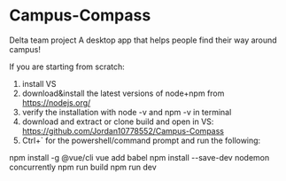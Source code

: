 # Campus-Compass
 Delta team project
 A desktop app that helps people find their way around campus!

If you are starting from scratch:

1) install VS
2) download&install the latest versions of node+npm from https://nodejs.org/
3) verify the installation with node -v and npm -v in terminal
4) download and extract or clone build and open in VS: https://github.com/Jordan10778552/Campus-Compass
5) Ctrl+` for the powershell/command prompt and run the following:

npm install -g @vue/cli
vue add babel
npm install --save-dev nodemon concurrently
npm run build
npm run dev